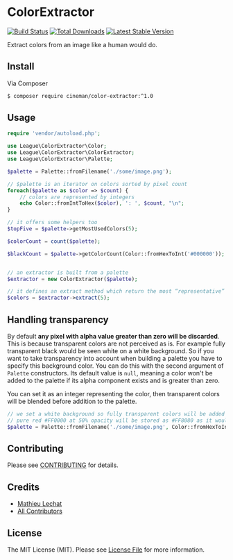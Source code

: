 ColorExtractor
==============

[![Build Status](https://travis-ci.org/thephpleague/color-extractor.png?branch=master)](https://travis-ci.org/thephpleague/color-extractor)
[![Total Downloads](https://poser.pugx.org/league/color-extractor/downloads.png)](https://packagist.org/packages/league/color-extractor)
[![Latest Stable Version](https://poser.pugx.org/league/color-extractor/v/stable.png)](https://packagist.org/packages/league/color-extractor)

Extract colors from an image like a human would do.

## Install

Via Composer

``` bash
$ composer require cineman/color-extractor:^1.0
```

## Usage

```php
require 'vendor/autoload.php';

use League\ColorExtractor\Color;
use League\ColorExtractor\ColorExtractor;
use League\ColorExtractor\Palette;

$palette = Palette::fromFilename('./some/image.png');

// $palette is an iterator on colors sorted by pixel count
foreach($palette as $color => $count) {
    // colors are represented by integers
    echo Color::fromIntToHex($color), ': ', $count, "\n";
}

// it offers some helpers too
$topFive = $palette->getMostUsedColors(5);

$colorCount = count($palette);

$blackCount = $palette->getColorCount(Color::fromHexToInt('#000000'));


// an extractor is built from a palette
$extractor = new ColorExtractor($palette);

// it defines an extract method which return the most “representative” colors
$colors = $extractor->extract(5);

```

## Handling transparency

By default **any pixel with alpha value greater than zero will be discarded**. This is because transparent colors are not perceived
as is. For example fully transparent black would be seen white on a white background. So if you want to take transparency into account
when building a palette you have to specify this background color. You can do this with the second argument of `Palette` constructors.
Its default value is `null`, meaning a color won't be added to the palette if its alpha component exists and is greater than zero.

You can set it as an integer representing the color, then transparent colors will be blended before addition to the palette.

```php
// we set a white background so fully transparent colors will be added as white in the palette
// pure red #FF0000 at 50% opacity will be stored as #FF8080 as it would be perceived
$palette = Palette::fromFilename('./some/image.png', Color::fromHexToInt('#FFFFFF'));
```

## Contributing

Please see [CONTRIBUTING](https://github.com/thephpleague/color-extractor/blob/master/CONTRIBUTING.md) for details.


## Credits

- [Mathieu Lechat](https://github.com/MatTheCat)
- [All Contributors](https://github.com/thephpleague/color-extractor/contributors)


## License

The MIT License (MIT). Please see [License File](https://github.com/thephpleague/color-extractor/blob/master/LICENSE) for more information.
